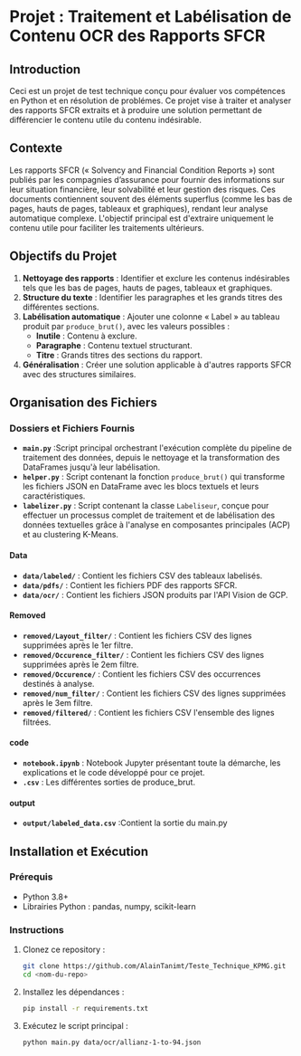# Projet : Traitement et Labélisation de Contenu OCR des Rapports SFCR

## Introduction
Ceci est un projet de test technique conçu pour évaluer vos compétences en Python et en résolution de problémes. Ce projet vise à traiter et analyser des rapports SFCR extraits et à produire une solution permettant de différencier le contenu utile du contenu indésirable.

## Contexte
Les rapports SFCR (« Solvency and Financial Condition Reports ») sont publiés par les compagnies d’assurance pour fournir des informations sur leur situation financière, leur solvabilité et leur gestion des risques. Ces documents contiennent souvent des éléments superflus (comme les bas de pages, hauts de pages, tableaux et graphiques), rendant leur analyse automatique complexe. L'objectif principal est d'extraire uniquement le contenu utile pour faciliter les traitements ultérieurs.

## Objectifs du Projet
1. **Nettoyage des rapports** : Identifier et exclure les contenus indésirables tels que les bas de pages, hauts de pages, tableaux et graphiques.
2. **Structure du texte** : Identifier les paragraphes et les grands titres des différentes sections.
3. **Labélisation automatique** : Ajouter une colonne « Label » au tableau produit par `produce_brut()`, avec les valeurs possibles :
   - **Inutile** : Contenu à exclure.
   - **Paragraphe** : Contenu textuel structurant.
   - **Titre** : Grands titres des sections du rapport.
4. **Généralisation** : Créer une solution applicable à d'autres rapports SFCR avec des structures similaires.

## Organisation des Fichiers
### Dossiers et Fichiers Fournis

- **`main.py`** :Script principal orchestrant l'exécution complète du pipeline de traitement des données, depuis le nettoyage et la transformation des DataFrames jusqu'à leur labélisation.
- **`helper.py`** : Script contenant la fonction `produce_brut()` qui transforme les fichiers JSON en DataFrame avec les blocs textuels et leurs caractéristiques.
- **`labelizer.py`** : Script contenant la classe `Labeliseur`, conçue pour effectuer un processus complet de traitement et de labélisation des données textuelles grâce à l'analyse en composantes principales (ACP) et au clustering K-Means.

#### Data
- **`data/labeled/`** : Contient les fichiers CSV des tableaux labelisés.
- **`data/pdfs/`** : Contient les fichiers PDF des rapports SFCR.
- **`data/ocr/`** : Contient les fichiers JSON produits par l'API Vision de GCP.

#### Removed
- **`removed/Layout_filter/`** : Contient les fichiers CSV des lignes supprimées après le 1er filtre.
- **`removed/Occurence_filter/`** : Contient les fichiers CSV des lignes supprimées après le 2em filtre.
- **`removed/Occurence/`** : Contient les fichiers CSV des occurrences destinés à analyse.
- **`removed/num_filter/`** : Contient les fichiers CSV des lignes supprimées après le 3em filtre.
- **`removed/filtered/`** : Contient les fichiers CSV l'ensemble des lignes filtrées.

#### code
- **`notebook.ipynb`** : Notebook Jupyter présentant toute la démarche, les explications et le code développé pour ce projet.
- **`.csv`** : Les différentes sorties de produce_brut.

#### output
- **`output/labeled_data.csv`** :Contient la sortie du main.py

## Installation et Exécution
### Prérequis
- Python 3.8+
- Librairies Python : pandas, numpy, scikit-learn

### Instructions
1. Clonez ce repository :
   ```bash
   git clone https://github.com/AlainTanimt/Teste_Technique_KPMG.git
   cd <nom-du-repo>
   ```
2. Installez les dépendances :
   ```bash
   pip install -r requirements.txt
   ```
3. Exécutez le script principal :
   ```bash
   python main.py data/ocr/allianz-1-to-94.json
   ```
